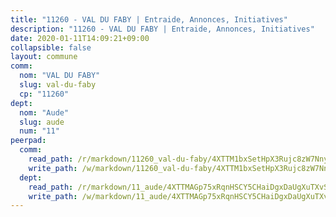 ```yaml
---
title: "11260 - VAL DU FABY | Entraide, Annonces, Initiatives"
description: "11260 - VAL DU FABY | Entraide, Annonces, Initiatives"
date: 2020-01-11T14:09:21+09:00
collapsible: false
layout: commune
comm:
  nom: "VAL DU FABY"
  slug: val-du-faby
  cp: "11260"
dept:
  nom: "Aude"
  slug: aude
  num: "11"
peerpad:
  comm:
    read_path: /r/markdown/11260_val-du-faby/4XTTM1bxSetHpX3Rujc8zW7NnyQXQFSiqnxWC8iUYPqvx3JGZ
    write_path: /w/markdown/11260_val-du-faby/4XTTM1bxSetHpX3Rujc8zW7NnyQXQFSiqnxWC8iUYPqvx3JGZ-K3TgU3QRsmvhj6NRpTPP9bgg1H7tKDsZCmGfqAyJTUXYcfe26fmCvbgDSx9N8EJjpvP3xxVSsHnUYFeHLtEukimSghposQG9EWesRdzWEx3qEPQwRP4yEBn1SSX9YPdF6VsS5giM
  dept:
    read_path: /r/markdown/11_aude/4XTTMAGp75xRqnHSCY5CHaiDgxDaUgXuTXvSZDHnY1JdjJiUk
    write_path: /w/markdown/11_aude/4XTTMAGp75xRqnHSCY5CHaiDgxDaUgXuTXvSZDHnY1JdjJiUk-K3TgUenjCPDfs1W21bst2JvrPDW324QBfMvPid11puzXxXGQEeNw9p4QtfnUhSn4LYSwR6UDBQmdr3wFq2CDRGqNz2QynSm58zgCpz2PKP6Y24UTpxW22MudfeZ339ZPKnHm6XTr
---
```


